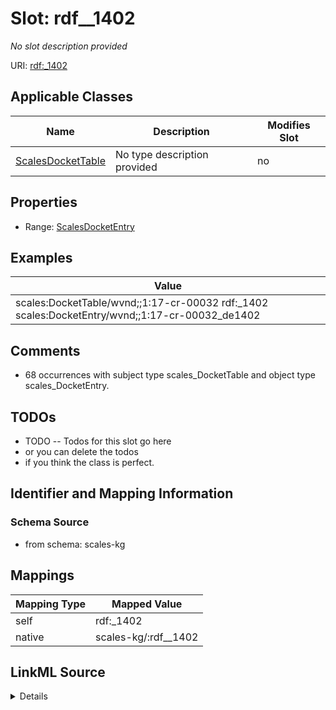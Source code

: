 

# Slot: rdf__1402


_No slot description provided_





URI: [rdf:_1402](http://www.w3.org/1999/02/22-rdf-syntax-ns#_1402)



<!-- no inheritance hierarchy -->





## Applicable Classes

| Name | Description | Modifies Slot |
| --- | --- | --- |
| [ScalesDocketTable](../classes/ScalesDocketTable.md) | No type description provided |  no  |







## Properties

* Range: [ScalesDocketEntry](../classes/ScalesDocketEntry.md)






## Examples

| Value |
| --- |
| scales:DocketTable/wvnd;;1:17-cr-00032 rdf:_1402 scales:DocketEntry/wvnd;;1:17-cr-00032_de1402 |

## Comments

* 68 occurrences with subject type scales_DocketTable and object type scales_DocketEntry.

## TODOs

* TODO -- Todos for this slot go here
* or you can delete the todos
* if you think the class is perfect.

## Identifier and Mapping Information







### Schema Source


* from schema: scales-kg




## Mappings

| Mapping Type | Mapped Value |
| ---  | ---  |
| self | rdf:_1402 |
| native | scales-kg/:rdf__1402 |




## LinkML Source

<details>
```yaml
name: rdf__1402
description: No slot description provided
todos:
- TODO -- Todos for this slot go here
- or you can delete the todos
- if you think the class is perfect.
comments:
- 68 occurrences with subject type scales_DocketTable and object type scales_DocketEntry.
examples:
- value: scales:DocketTable/wvnd;;1:17-cr-00032 rdf:_1402 scales:DocketEntry/wvnd;;1:17-cr-00032_de1402
from_schema: scales-kg
rank: 1000
slot_uri: rdf:_1402
alias: rdf__1402
domain_of:
- scales_DocketTable
range: scales_DocketEntry

```
</details>